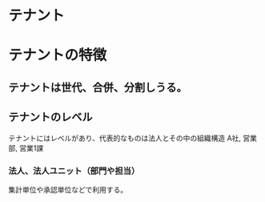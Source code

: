 テナント
=====

# テナントの特徴

## テナントは世代、合併、分割しうる。

## テナントのレベル

テナントにはレベルがあり、代表的なものは法人とその中の組織構造 A社, 営業部, 営業1課

### 法人、法人ユニット（部門や担当）

集計単位や承認単位などで利用する。